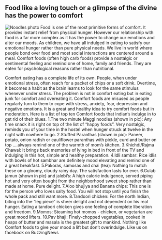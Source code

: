 ## Food like a loving touch or a glimpse of the divine has the power to comfort
![Noodles photo](https://thedumplingsisters.files.wordpress.com/2014/11/tds-noodles-2.jpg)
Food is one of the most primitive forms of comfort. It provides instant relief from physical hunger. However our relationship with food is a far more complex as it has the power to change our emotions and alter our moods. As children, we have all indulged in eating to satisfy our emotional hunger rather than pure physical needs. We live in world where people bond over food and most social interactions are centered around a meal. Comfort foods (often high carb foods) provide a nostalgic or sentimental feeling and remind one of home, family and friends. They are eaten for psychological reasons rather than nutritional.

Comfort eating has a complete life of its own. People, when under emotional stress, often reach for a packet of chips or a soft drink. Overtime, it becomes a habit as the brain learns to look for the same stimulus whenever under stress. The problem is not in comfort eating but in eating junk for comfort and overeating it. Comfort foods are misused as people regularly turn to them to cope with stress, anxiety, fear, depression and negative emotions.
It is a great and healthy idea to try comfort foods but in moderation.
Here is a list of top ten Comfort foods that Indian’s indulge in to get rid of their blues.
1.The two minute Maggi noodles (shown in pic): Any time snack it is right on top of the list of “happy foods”. Very nostalgic, reminds you of your time in the hostel when hunger struck at twelve in the night with nowhere to go.
2.Stuffed Paranthas (shown in pic): Paneer, potato, onion radish or cauliflower paranthas with pickle, curd and butter on top ....always remind one of the warmth of mom’s kitchen.
3.Khichdi/Rajma Chawal: It brings back memories of lying in bed in front of the TV and indulging in this hot, simple and healthy preparation.
4.Idli sambar: Rice idlis with bowls of hot sambhar are definitely mood elevating and remind one of a great breakfast.
5.Pakoras, samosas and chai (tea): Nothing to match these on a gloomy, cloudy rainy day. The satisfaction lasts for ever.
6.Gulab jamun (shown in pic) and jalebi’s: A high calorie indulgence, served piping hot and very often bought from the neighborhood sweet shop rather than made at home. Pure delight.
7.Aloo bhujiya and Banana chips: This one is for the person who loves salty food. You will not stop until you finish the whole pack and still want more.
8.Tandoori chicken: For the north Indian, biting into the “leg piece” is sheer delight and not dependent on his real hunger. Eating a tandoori chicken gives one feeling of complete liberation and freedom.
9.Momos: Steaming hot momos - chicken, or vegetarian are great mood lifters.
10.Pav bhaji: Finely-chopped vegetables, cooked in heaps of butter and masala is the greatest gift to mankind.
Nothing like Comfort foods to give your mood a lift but don’t overindulge.
Like us on facebook on BuzzingNews
